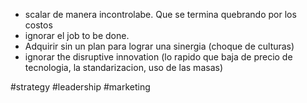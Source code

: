 - scalar de manera incontrolabe. Que se termina quebrando por los costos
- ignorar el job to be done. 
- Adquirir sin un plan para lograr una sinergia (choque de culturas)
- ignorar the disruptive innovation (lo rapido que baja de precio de tecnologia, la standarizacion, uso de las masas)

#strategy #leadership #marketing 